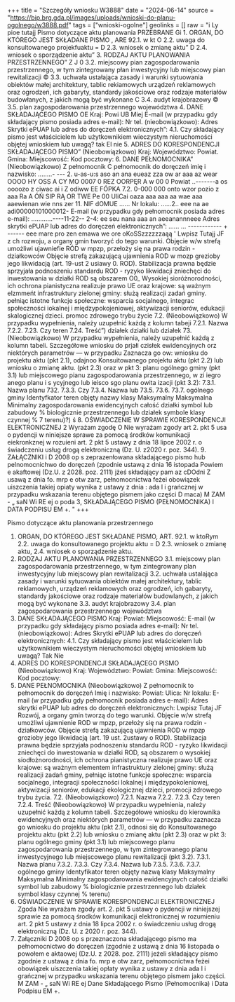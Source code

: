 +++
title = "Szczegóły wniosku W3888"
date = "2024-06-14"
source = "https://bip.brg.gda.pl/images/uploads/wnioski-do-planu-ogolnego/w3888.pdf"
tags = ["wnioski-ogolne"]
geolinks = []
raw = "i Ly pioe tutajj Pismo dotyczące aktu planowania PRZEBRANE Gi  1. ORGAN, DO KTÓREGO JEST SKŁADANE PISMO , ARE  92.1. w kt O 2.2. uwaga do konsultowanego projekfuaktu = D 2.3. wniosek o zmianę aktu” D 2.4. wniosek o sporządzenie aktu” 3. RODZAJ AKTU PLANOWANIA PRZESTRZENNEGO” Z J 0 3.2. miejscowy pian zagospodarowania przestrzennego, w tym zintegrowany płan inwestycyjny lub miejscowy pian rewitalizacji © 3.3. uchwała ustałająca zasady i warunki sytuowania obiektów małej architektury, tablic rekiamowych  urządzeń reklamowych oraz ogrodzeń, ich gabaryty, standardy jakościowe oraz rodzaje materiałów budowłanych, z jakich mogą być wykonane C 3.4. audyt krajobrazowy © 3.5. plan zagospodarowania przestrzennego województwa 4. DANE SKŁADAJĄCEGO PISMO OE Kraj: Powi UB Miej E-mail (w przypadku gdy składający pismo posiada adres e-mail): Nr tel. (nieobowiązkowo): Adres Skrytki ePUAP lub adres do doręczeń elektronicznych”: 4.1. Czy składający pismo jest właścicielem lub użytkownikiem wieczystym nieruchomości objętej wnioskiem łub uwagą? tak El nie 5. ADRES DO KORESPONDENCJI SKŁADAJĄCEGO PISMO” (Nieobowiązkowo) Kraj: Województwo: Powiat. Gmina: Miejscowość: Kod pocztowy: 6. DANE PEŁNOMOCNIKA” (Nieobowiązkowo) Z pełnomocnik C pełnomocnik do doręczeń imię i nazwisko: ........- --- 2. u-as-u:s aso an ana eueaz zza ow ar aaa az wear OOOO HY OSS A CY MO 0007 0 REZ OORPĘR A w 00 0 Powiat ..-------a os oooozo z ciwac ai i Z odiww EE FÓPKA 7.2. 0-000 000 onto wzor pozio z aaa Ra A ÓŃ SIP RĄ OR TWE Pe 00 UliCai oaza aaa aaa aa wae aaa aaewienan wie nns zer 11. NIF dOMUE ...... Nr lokalu: ......2.. eee na ae adi00000101000012- E-mail (w przypadku gdy pełnomocnik posiada adres e-mail): ............----11-22-- 2-4: ee seu nana aaa an aeeanannneee Adres skrytki ePUAP lub adres do doręczeń elektronicznych”: ...... ... ------------ + ------ eee mare pro zen emawa we ore oKoSSzzzzzzaąą ' Lwpisz Tutajj  JF z  ch rozwoju, a organy gmin tworzyć do tego warunki. Objęcie w/w strefą umożliwi ujawniefie RÓD w mpzp,  przełoży się na prawa rodzin - działkowców Objęcie strefą zakazującą ujawnienia ROD w mozp  grezioby jego likwidacją (art. 19-ust 2 usiawy 0. ROD). Stabilizacja prawna będzie sprzyjała podnoszeniu standardu ROD - ryzyko likwidacji zniechęci do inwestowania w działki ROD są obszarem O0_ Wysokiej sioróżnorodności, ich ochrona pianistyczna realizuje prawo UE oraz krajowe: są ważnym elzmmeńt infrastruktury zielonej gminy: służą realizacji zadań gminy. pełniąc istotne funkcje społeczne: wsparcia socjalnego, integrac społeczności  iokalnej i międzypokojeniowej, aktywizacji seniorów, edukacji skalogicznej dzieci. promoc zdrowego trybu życie 7.2. (Nieobowiązkowo) W przypadku wypełnienia, należy uzupełnić każdą z kolumn tabeji 7.2.1. Nazwa 7.2.2. 7.23. Czy teren  7.24. Treść”) działek działki lub działek 73. (Nieobowiązkowo) W przypadku wypełnienia, należy uzupełnić każdą z kolumn tabeli. Szczegółowe wniosku do prjałi czisłek ewidencyjnych orz niektórych parametrów — w przypadku Zaznacza go ow: wniosku do projektu aktu (pkt 2.1),  odajnoo Konsuitowanego projektu aktu (pkt 2.2) lub wniosku o zmianę aktu. (pkt 2.3) oraz w pkt 3: planu ogólnego gminy (pkt 3.1) lub miejscowego pianu zagospodarowania przestrzennego, w zi iegro anego planu i s ycyjnego lub ieisco sgo planu owita izacji (pkt 3.2): 7.3.1. Nazwa planu 732. 7.3.3. Czy 7.3.4. Nazwa lub 73.5. 73.6. 73.7. ogólnego gminy Identyfkator teren objęty nazwy klasy Maksymalny  Maksymalna Minimalny zagospodarowania  ewidencyjnych  całość działki symbol lub zabudowy % biologicznie przestrzennego lub działek symbole klasy czynnej % 7 terenu)?) ś  8. OŚWIADCZENIE W SPRAWIE KORESPONDENCJI ELEKTRONICZNEJ 2 Wyrażam zgodę O Nie wyrażam zgody art 2. pkt 5 usa o pydencji w niniejsze sprawe za pomocą środków komunikacji eiekronkznej w rozuieni art. 2 pkt 5 ustawy z dnia 18 lipce 2002 r. o świadczeniu usług drogą elektroniczną (Dz. U. z2020 r. poz. 344). 9. ZAŁĄCZNIKI i D 2008 op s zeprazenłowana składającego pismo hub pelnomocnichwo do doręczeń (zpodnie ustawą z dnia 16 istopada Powiem e akaftowej (Dz.U. z 2028. poz. 2111) jżeś składający pam az cDOdni Z usawą z dnia fo. mrp e otw zarz, pełnomocnictwa feżei obowiązek uiszczenia takiej opiaty wynika z ustawy z dnia : ada l i grańcznej w przypadku wskazania terenu objętego pismem jako części D maca) M ZAM - „ saN Wi RE ej o poda 3, SKŁADAJĄCEGO PISMO (PEŁNOMOCNIKA) I DATA PODPISU EM +. "
+++

Pismo dotyczące aktu planowania przestrzennego
1. ORGAN, DO KTÓREGO JEST SKŁADANE PISMO, ART.
92.1. w ktoRym 2.2. uwaga do konsultowanego projektu aktu =
D 2.3. wniosek o zmianę aktu, 2.4. wniosek o sporządzenie aktu.
3. RODZAJ AKTU PLANOWANIA PRZESTRZENNEGO
3.1. miejscowy plan zagospodarowania przestrzennego, w tym zintegrowany plan inwestycyjny lub miejscowy plan rewitalizacji
3.2. uchwała ustalająca zasady i warunki sytuowania obiektów małej architektury, tablic reklamowych, urządzeń reklamowych oraz ogrodzeń, ich gabaryty, standardy jakościowe oraz rodzaje materiałów budowlanych, z jakich mogą być wykonane
3.3. audyt krajobrazowy
3.4. plan zagospodarowania przestrzennego województwa
4. DANE SKŁADAJĄCEGO PISMO
Kraj:
Powiat:
Miejscowość:
E-mail (w przypadku gdy składający pismo posiada adres e-mail):
Nr tel. (nieobowiązkowo):
Adres Skrytki ePUAP lub adres do doręczeń elektronicznych:
4.1. Czy składający pismo jest właścicielem lub użytkownikiem wieczystym nieruchomości objętej wnioskiem lub uwagą?
Tak Nie
5. ADRES DO KORESPONDENCJI SKŁADAJĄCEGO PISMO
(Nieobowiązkowo)
Kraj: Województwo:
Powiat: Gmina:
Miejscowość: Kod pocztowy:
6. DANE PEŁNOMOCNIKA
(Nieobowiązkowo)
Z pełnomocnik to pełnomocnik do doręczeń
Imię i nazwisko:
Powiat:
Ulica:
Nr lokalu:
E-mail (w przypadku gdy pełnomocnik posiada adres e-mail):
Adres skrytki ePUAP lub adres do doręczeń elektronicznych:
Lwpisz Tutaj
JF
Rozwój, a organy gmin tworzą do tego warunki. Objęcie w/w strefą umożliwi ujawnienie ROD w mpzp, przełoży się na prawa rodzin - działkowców. Objęcie strefą zakazującą ujawnienia ROD w mpzp grozioby jego likwidacją (art. 19 ust. 2ustawy o ROD). Stabilizacja prawna będzie sprzyjała podnoszeniu standardu ROD - ryzyko likwidacji zniechęci do inwestowania w działki ROD, są obszarem o wysokiej siodłożnorodności, ich ochrona pianistyczna realizuje prawo UE oraz krajowe: są ważnym elementem infrastruktury zielonej gminy: służą realizacji zadań gminy, pełniąc istotne funkcje społeczne: wsparcia socjalnego, integracji społeczności lokalnej i międzypokoleniowej, aktywizacji seniorów, edukacji ekologicznej dzieci, promocji zdrowego trybu życia.
7.2. (Nieobowiązkowo)
7.2.1. Nazwa
7.2.2.
7.2.3. Czy teren
7.2.4. Treść
(Nieobowiązkowo) W przypadku wypełnienia, należy uzupełnić każdą z kolumn tabeli. Szczegółowe wniosku do kierownika ewidencyjnych oraz niektórych parametrów — w przypadku zaznacza go wniosku do projektu aktu (pkt 2.1), odnosi się do Konsultowanego projektu aktu (pkt 2.2) lub wniosku o zmianę aktu (pkt 2.3) oraz w pkt 3: planu ogólnego gminy (pkt 3.1) lub miejscowego planu zagospodarowania przestrzennego, w tym zintegrowanego planu inwestycyjnego lub miejscowego planu rewitalizacji (pkt 3.2).
7.3.1. Nazwa planu 7.3.2.
7.3.3. Czy
7.3.4. Nazwa lub
7.3.5. 7.3.6. 7.3.7.
ogólnego gminy
Identyfikator teren objęty nazwą klasy
Maksymalny Maksymalna Minimalny
zagospodarowania ewidencyjnych całość działki symbol lub zabudowy % biologicznie przestrzennego lub działek symbol klasy czynnej % terenu)
8. OŚWIADCZENIE W SPRAWIE KORESPONDENCJI ELEKTRONICZNEJ
Zgoda Nie wyrażam zgody
art. 2. pkt 5 ustawy o pydencji w niniejszej sprawie za pomocą środków komunikacji elektronicznej w rozumieniu art. 2 pkt 5 ustawy z dnia 18 lipca 2002 r. o świadczeniu usług drogą elektroniczną (Dz. U. z 2020 r. poz. 344).
9. Załączniki
D 2008 op s przeznaczona składającego pismo ma pełnomocnictwo do doręczeń (zgodnie z ustawą z dnia 16 listopada o powołem e aktaowej (Dz.U. z 2028. poz. 2111) jeżeli składający pismo zgodnie z ustawą z dnia fo. mrp e otw zarz, pełnomocnictwa feżei obowiązek uiszczenia takiej opłaty wynika z ustawy z dnia ada l i grańcznej w przypadku wskazania terenu objętego pismem jako części. M ZAM - „ saN Wi RE ej
Dane Składającego Pismo (Pełnomocnika) i Data Podpisu
EM +.


